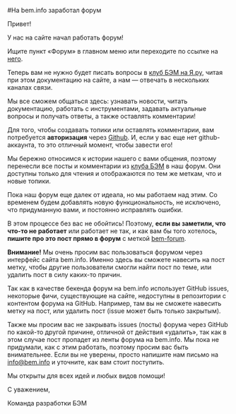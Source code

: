 #На bem.info заработал форум 

Привет!

У нас на сайте начал работать форум!

Ищите пункт «Форум» в главном меню или переходите по ссылке на [него](http://ru.bem.info/forum).

Теперь вам не нужно будет писать вопросы в [клуб БЭМ на Я.ру](http://clubs.ya.ru/bem), читая при этом документацию на сайте, а нам — отвечать в нескольких каналах связи. 

Мы все сможем общаться здесь: узнавать новости, читать документацию, работать с инструментами, задавать актуальные вопросы и получать ответы, а также оставлять комментарии!

Для того, чтобы создавать топики или оставлять комментарии, вам потребуется **авторизация** через [Github](https://github.com). И, если у вас еще нет github-аккаунта, то это отличный момент, чтобы завести его!

Мы бережно относимся к истории нашего с вами общения, поэтому перенесли все посты и комментарии из [клуба БЭМ](http://clubs.ya.ru/bem) в наш форум. Они доступны только для чтения и отображаются по тем же меткам, что и новые топики.

Пока наш форум еще далек от идеала, но мы работаем над этим. Со временем будем добавлять новую функциональность, не исключено, что придуманную вами, и постоянно исправлять ошибки. 

В этом процессе без вас не обойтись! Поэтому, **если вы заметили, что что-то не работает** или работает не так, и
как вам бы того хотелось, **пишите про это пост прямо в форум** с меткой [bem-forum](http://ru.bem.info/forum/?labels=bem-forum).

**Внимание!** Мы очень просим вас пользоваться форумом через интерфейс сайта bem.info. Именно здесь вы сможете навесить на пост метку, чтобы другие пользователи смогли найти пост по теме, или удалить пост в силу каких-то причин. 

Так как в качестве бекенда форум на bem.info использует GitHub issues, некоторые фичи, существующие на сайте, недоступны в репозитории с контентом форума на GitHub. Например, там вы не сможете навесить метку на пост, или удалить пост (issue может быть только закрытым). 

Также мы просим вас не закрывать issues (посты) форума через GitHub по какой-то другой причине, отличной от действия «удалить», так как в этом случае пост пропадет из ленты форума на bem.info. Мы пока не придумали, как с этим работать, поэтому просим вас быть внимательнее. Если вы не уверены, просто напишите нам письмо на [info@bem.info](mailto:info@bem.info) и уточните, как вам стоит поступить.

Мы открыты для всех идей и любых видов помощи!

С уважением,

Команда разработки БЭМ
